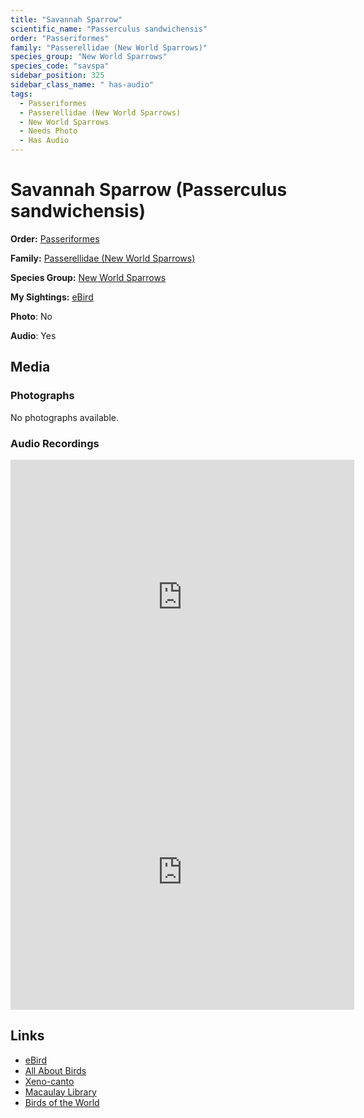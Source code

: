 ```yaml
---
title: "Savannah Sparrow"
scientific_name: "Passerculus sandwichensis"
order: "Passeriformes"
family: "Passerellidae (New World Sparrows)"
species_group: "New World Sparrows"
species_code: "savspa"
sidebar_position: 325
sidebar_class_name: " has-audio"
tags: 
  - Passeriformes
  - Passerellidae (New World Sparrows)
  - New World Sparrows
  - Needs Photo
  - Has Audio
---
```


# Savannah Sparrow (Passerculus sandwichensis)

**Order:** [Passeriformes](/tags/passeriformes)

**Family:** [Passerellidae (New World Sparrows)](/tags/passerellidae-new-world-sparrows)

**Species Group:** [New World Sparrows](/tags/new-world-sparrows)

**My Sightings:** [eBird](https://ebird.org/lifelist?r=world&time=life&spp=savspa)

**Photo**: No 

**Audio**: Yes

## Media
### Photographs
No photographs available.

### Audio Recordings
<iframe src="https://macaulaylibrary.org/asset/626684620/embed" width="550" height="440" frameborder="0" allowfullscreen></iframe>
<iframe src="https://macaulaylibrary.org/asset/626915529/embed" width="550" height="440" frameborder="0" allowfullscreen></iframe>

## Links
* [eBird](https://ebird.org/species/savspa) 
* [All About Birds](https://www.allaboutbirds.org/guide/savspa) 
* [Xeno-canto](https://www.xeno-canto.org/species/passerculus-sandwichensis) 
* [Macaulay Library](https://search.macaulaylibrary.org/catalog?taxonCode=savspa&sort=rating_rank_desc)
* [Birds of the World](https://birdsoftheworld.org/bow/species/savspa)
